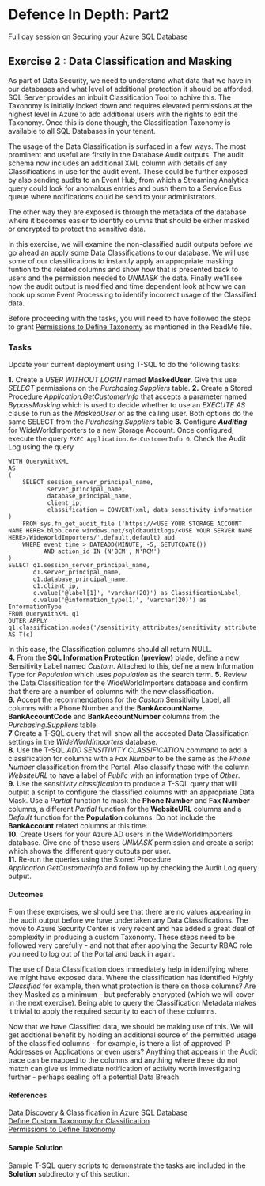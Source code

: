 # Defence In Depth: Part2
Full day session on Securing your Azure SQL Database


## Exercise 2 : Data Classification and Masking

As part of Data Security, we need to understand what data that we have in our databases and what level of additional protection it should be afforded. SQL Server provides an inbuilt Classification Tool to achive this. The Taxonomy is initially locked down and requires elevated permissions at the highest level in Azure to add additional users with the rights to edit the Taxonomy. Once this is done though, the Classification Taxonomy is available to all SQL Databases in your tenant.  

The usage of the Data Classification is surfaced in a few ways. The most prominent and useful are firstly in the Database Audit outputs. The audit schema now includes an additional XML column with details of any Classifications in use for the audit event. These could be further exposed by also sending audits to an Event Hub, from which a Streaming Analytics query could look for anomalous entries and push them to a Service Bus queue where notifications could be send to your administrators.

The other way they are exposed is through the metadata of the database where it becomes easier to identify columns that should be either masked or encrypted to protect the sensitive data. 

In this exercise, we will examine the non-classified audit outputs before we go ahead an apply some Data Classifications to our database. We will use some of our classifications to instantly apply an appropriate masking funtion to the related columns and show how that is presented back to users and the permission needed to *UNMASK* the data. Finally we'll see how the audit output is modified and time dependent look at how we can hook up some Event Processing to identify incorrect usage of the Classified data. 

Before proceeding with the tasks, you will need to have followed the steps to grant [Permissions to Define Taxonomy](https://docs.microsoft.com/en-us/azure/security-center/security-center-management-groups) as mentioned in the ReadMe file. 

### Tasks

Update your current deployment using T-SQL to do the following tasks:

**1.**  Create a *USER WITHOUT LOGIN* named **MaskedUser**. Give this use *SELECT* permissions on the *Purchasing.Suppliers* table.
**2.**  Create a Stored Procedure *Application.GetCustomerInfo* that accepts a parameter named *BypassMasking* which is used to decide whether to use an *EXECUTE AS* clause to run as the *MaskedUser* or as the calling user. Both options do the same SELECT from the *Purchasing.Suppliers* table 
**3.**  Configure ***Auditing*** for WideWorldImporters to a new Storage Account. Once configured, execute the query `EXEC Application.GetCustomerInfo 0`. Check the Audit Log using the query 
``` 
WITH QueryWithXML
AS
(
	SELECT session_server_principal_name, 
		   server_principal_name,
		   database_principal_name,
		   client_ip,
		   classification = CONVERT(xml, data_sensitivity_information )
	FROM sys.fn_get_audit_file ('https://<USE YOUR STORAGE ACCOUNT NAME HERE>.blob.core.windows.net/sqldbauditlogs/<USE YOUR SERVER NAME HERE>/WideWorldImporters/',default,default) aud
	WHERE event_time > DATEADD(MINUTE, -5, GETUTCDATE())
		  AND action_id IN (N'BCM', N'RCM')
)
SELECT q1.session_server_principal_name, 
	   q1.server_principal_name,
	   q1.database_principal_name,
	   q1.client_ip,
	   c.value('@label[1]', 'varchar(20)') as ClassificationLabel,
	   c.value('@information_type[1]', 'varchar(20)') as InformationType
FROM QueryWithXML q1
OUTER APPLY q1.classification.nodes('/sensitivity_attributes/sensitivity_attribute') AS T(c)
```  
In this case, the Classification columns should all return NULL.  
**4.**  From the **SQL Information Protection (preview)** blade, define a new Sensitivity Label named *Custom*. Attached to this, define a new Information Type for *Population* which uses *population* as the search term.
**5.**  Review the Data Classification for the WideWorldImporters database and confirm that there are a number of columns with the new classification.    
**6.**  Accept the recommendations for the *Custom* Sensitivity Label, all columns with a Phone Number and the **BankAccountName**, **BankAccountCode** and **BankAccountNumber** columns from the *Purchasing.Suppliers* table.  
**7**  Create a T-SQL query that will show all the accepted Data Classification settings in the *WideWorldImporters* database.  
**8.**  Use the T-SQL *ADD SENSITIVITY CLASSIFICATION* command to add a classification for columns with a *Fax Number* to be the same as the *Phone Number* classification from the Portal. Also classify those with the column *WebsiteURL* to have a label of *Public* with an information type of *Other*.    
**9.**  Use the *sensitivity classification* to produce a T-SQL query that will output a script to configure the classified columns with an appropriate Data Mask. Use a *Partial* function to mask the **Phone Number** and **Fax Number** columns, a different *Partial* function for the **WebsiteURL** columns and a *Default* function for the **Population** columns. Do not include the **BankAccount** related columns at this time.  
**10.**  Create Users for your Azure AD users in the WideWorldImporters database. Give one of these users *UNMASK* permission and create a script which shows the different query outputs per user.  
**11.**  Re-run the queries using the Stored Procedure *Application.GetCustomerInfo* and follow up by checking the Audit Log query output.  


#### Outcomes

From these exercises, we should see that there are no values appearing in the audit output before we have undertaken any Data Classifications. The move to Azure Security Center is very recent and has added a great deal of complexity in producing a custom Taxonomy. These steps need to be followed very carefully - and not that after applying the Security RBAC role you need to log out of the Portal and back in again.

The use of Data Classification does immediately help in identifying where we might have exposed data. Where the classification has identified *Highly Classified* for example, then what protection is there on those columns? Are they Masked as a minimum - but preferably encrypted (which we will cover in the next exercise). Being able to query the Classification Metadata makes it trivial to apply the required security to each of these columns.

Now that we have Classified data, we should be making use of this. We will get addtional benefit by holding an additional source of the permitted usage of the classified columns - for example, is there a list of approved IP Addresses or Applications or even users? Anything that appears in the Audit trace can be mapped to the columns and anything where these do not match can give us immediate notification of activity worth investigating further - perhaps sealing off a potential Data Breach.


#### References

[Data Discovery & Classification in Azure SQL Database](https://docs.microsoft.com/en-us/azure/azure-sql/database/data-discovery-and-classification-overview)  
[Define Custom Taxonomy for Classification](https://docs.microsoft.com/en-us/azure/security-center/security-center-info-protection-policy)  
[Permissions to Define Taxonomy](https://docs.microsoft.com/en-us/azure/security-center/security-center-management-groups)  


#### Sample Solution

Sample T-SQL query scripts to demonstrate the tasks are included in the **Solution** subdirectory of this section.

